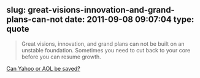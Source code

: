 slug: great-visions-innovation-and-grand-plans-can-not
date: 2011-09-08 09:07:04
type: quote
---

> Great visions, innovation, and grand plans can not be built on an unstable foundation. Sometimes you need to cut back to your core before you can resume growth.

[Can Yahoo or AOL be saved?](http://dondodge.typepad.com/the_next_big_thing/2011/09/can-yahoo-or-aol-be-saved.html)
